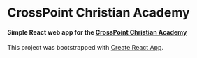 # CrossPoint Christian Academy

#### Simple React web app for the [CrossPoint Christian Academy](https://crosspointca.com)

This project was bootstrapped with [Create React App](https://github.com/facebook/create-react-app).